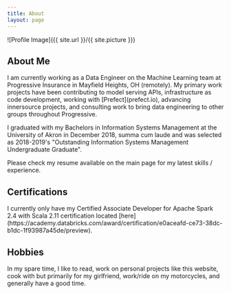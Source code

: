 ```yaml
---
title: About
layout: page
---
```

![Profile Image]({{ site.url }}/{{ site.picture }})

<h2>About Me </h2>
I am currently working as a Data Engineer on the Machine Learning team at Progressive Insurance in Mayfield Heights, OH (remotely). My primary work projects have been contributing to model serving APIs, infrastructure as code development, working with [Prefect](prefect.io), advancing innersource projects, and consulting work to bring data engineering to other groups throughout Progressive.

I graduated with my Bachelors in Information Systems Management at the University of Akron in December 2018, summa cum laude and was selected as 2018-2019's "Outstanding Information Systems Management Undergraduate Graduate".

Please check my resume available on the main page for my latest skills / experience.

<h2>Certifications</h2>
I currently only have my Certified Associate Developer for Apache Spark 2.4 with Scala 2.11 certification located [here](https://academy.databricks.com/award/certification/e0aceafd-ce73-38dc-b1dc-1f93987a45de/preview).


<h2> Hobbies </h2>
In my spare time, I like to read, work on personal projects like this website, cook with but primarily for my girlfriend, work/ride on my motorcycles, and generally have a good time.
